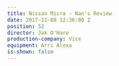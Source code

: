```yaml
---
title: Nissan Micra - Nan's Review
date: 2017-11-08 12:36:00 Z
position: 52
director: Jak O'Hare
production-company: Vice
equipment: Arri Alexa
is-shown: false
---
```


